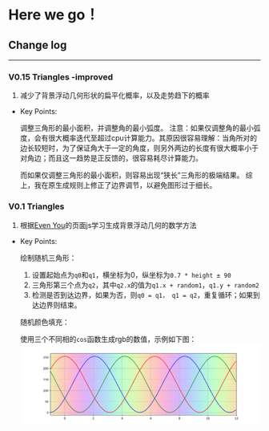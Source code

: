 # Here we go！

## Change log
---

### V0.15 Triangles -improved
1. 减少了背景浮动几何形状的扁平化概率，以及走势趋下的概率
- Key Points:

    调整三角形的最小面积，并调整角的最小弧度。
    注意：如果仅调整角的最小弧度，会有很大概率迭代至超过cpu计算能力。其原因很容易理解：当角所对的边长较短时，为了保证角大于一定的角度，则另外两边的长度有很大概率小于对角边；而且这一趋势是正反馈的，很容易耗尽计算能力。
    
    而如果仅调整三角形的最小面积，则容易出现“狭长”三角形的极端结果。
    综上，我在原生成规则上修正了边界调节，以避免图形过于细长。


### V0.1 Triangles
1. 根据[Even You](http://evanyou.me)的页面js学习生成背景浮动几何的数学方法
- Key Points:

    绘制随机三角形：
    
    1. 设置起始点为`q0`和`q1`，横坐标为0，纵坐标为`0.7 * height ± 90`
    2. 三角形第三个点为`q2`，其中`q2.x`的值为`q1.x + random1`，`q1.y + random2`
    3. 检测是否到达边界，如果为否，则`q0 = q1， q1 = q2`，重复循环；如果到达边界则结束。
    
    随机颜色填充：
    
    使用三个不同相的`cos`函数生成rgb的数值，示例如下图：
    ![color](/sources/colorful.png)
